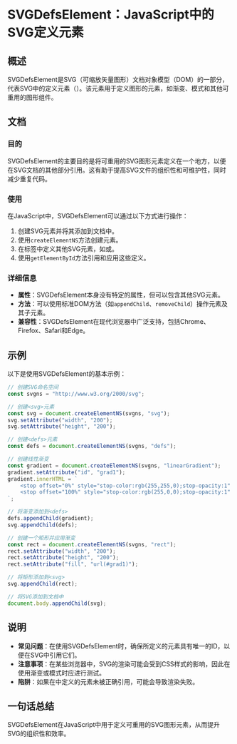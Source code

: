 <!--
Meta Description: # SVGDefsElement：JavaScript中的SVG定义元素 ## 概述 SVGDefsElement是SVG（可缩放矢量图形）文档对象模型（DOM）的一部分，代表SVG中的定义元素（<defs>）。该元素用于定义图形的元素，如渐变、模式和其他可重用的图形组件。 ## 文档 ### 目的...
Meta Keywords: defs, svg, setattribute, stop, rect
-->

# SVGDefsElement：JavaScript中的SVG定义元素

## 概述
SVGDefsElement是SVG（可缩放矢量图形）文档对象模型（DOM）的一部分，代表SVG中的定义元素（<defs>）。该元素用于定义图形的元素，如渐变、模式和其他可重用的图形组件。

## 文档
### 目的
SVGDefsElement的主要目的是将可重用的SVG图形元素定义在一个地方，以便在SVG文档的其他部分引用。这有助于提高SVG文件的组织性和可维护性，同时减少重复代码。

### 使用
在JavaScript中，SVGDefsElement可以通过以下方式进行操作：

1. 创建SVG元素并将其添加到文档中。
2. 使用`createElementNS`方法创建<defs>元素。
3. 在<defs>标签中定义其他SVG元素，如<linearGradient>或<pattern>。
4. 使用`getElementById`方法引用和应用这些定义。

### 详细信息
- **属性**：SVGDefsElement本身没有特定的属性，但可以包含其他SVG元素。
- **方法**：可以使用标准DOM方法（如`appendChild`、`removeChild`）操作<defs>元素及其子元素。
- **兼容性**：SVGDefsElement在现代浏览器中广泛支持，包括Chrome、Firefox、Safari和Edge。

## 示例
以下是使用SVGDefsElement的基本示例：

```javascript
// 创建SVG命名空间
const svgns = "http://www.w3.org/2000/svg";

// 创建<svg>元素
const svg = document.createElementNS(svgns, "svg");
svg.setAttribute("width", "200");
svg.setAttribute("height", "200");

// 创建<defs>元素
const defs = document.createElementNS(svgns, "defs");

// 创建线性渐变
const gradient = document.createElementNS(svgns, "linearGradient");
gradient.setAttribute("id", "grad1");
gradient.innerHTML = `
    <stop offset="0%" style="stop-color:rgb(255,255,0);stop-opacity:1" />
    <stop offset="100%" style="stop-color:rgb(255,0,0);stop-opacity:1" />
`;

// 将渐变添加到<defs>
defs.appendChild(gradient);
svg.appendChild(defs);

// 创建一个矩形并应用渐变
const rect = document.createElementNS(svgns, "rect");
rect.setAttribute("width", "200");
rect.setAttribute("height", "200");
rect.setAttribute("fill", "url(#grad1)");

// 将矩形添加到<svg>
svg.appendChild(rect);

// 将SVG添加到文档中
document.body.appendChild(svg);
```

## 说明
- **常见问题**：在使用SVGDefsElement时，确保所定义的元素具有唯一的ID，以便在SVG中引用它们。
- **注意事项**：在某些浏览器中，SVG的渲染可能会受到CSS样式的影响，因此在使用渐变或模式时应进行测试。
- **陷阱**：如果在<defs>中定义的元素未被正确引用，可能会导致渲染失败。

## 一句话总结
SVGDefsElement在JavaScript中用于定义可重用的SVG图形元素，从而提升SVG的组织性和效率。